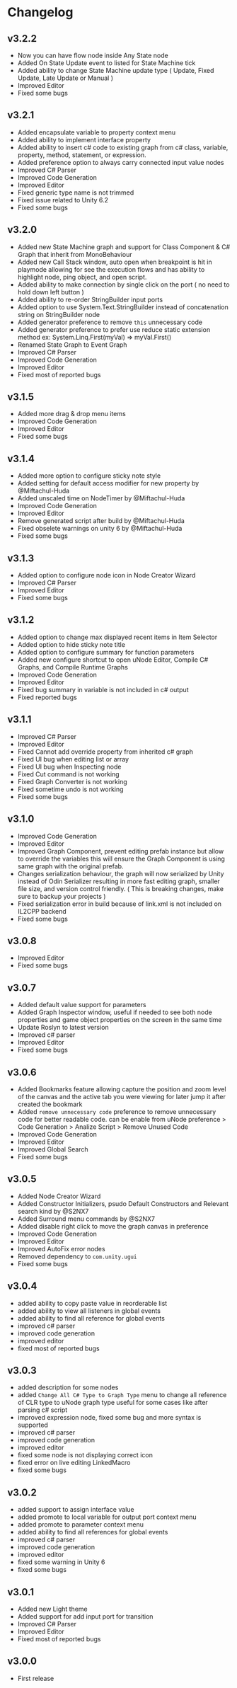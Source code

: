 # Changelog

## v3.2.2
- Now you can have flow node inside Any State node
- Added On State Update event to listed for State Machine tick
- Added ability to change State Machine update type ( Update, Fixed Update, Late Update or Manual )
- Improved Editor
- Fixed some bugs

## v3.2.1
- Added encapsulate variable to property context menu
- Added ability to implement interface property
- Added ability to insert c# code to existing graph from c# class, variable, property, method, statement, or expression.
- Added preference option to always carry connected input value nodes
- Improved C# Parser
- Improved Code Generation
- Improved Editor
- Fixed generic type name is not trimmed
- Fixed issue related to Unity 6.2
- Fixed some bugs

## v3.2.0
- Added new State Machine graph and support for Class Component & C# Graph that inherit from MonoBehaviour
- Added new Call Stack window, auto open when breakpoint is hit in playmode allowing for see the execution flows and has ability to highlight node, ping object, and open script.
- Added ability to make connection by single click on the port ( no need to hold down left button )
- Added ability to re-order StringBuilder input ports
- Added option to use System.Text.StringBuilder instead of concatenation string on StringBuilder node
- Added generator preference to remove `this` unnecessary code
- Added generator preference to prefer use reduce static extension method ex: System.Linq.First(myVal) => myVal.First()
- Renamed State Graph to Event Graph
- Improved C# Parser
- Improved Code Generation
- Improved Editor
- Fixed most of reported bugs

## v3.1.5
- Added more drag & drop menu items
- Improved Code Generation
- Improved Editor
- Fixed some bugs

## v3.1.4
- Added more option to configure sticky note style
- Added setting for default access modifier for new property by @Miftachul-Huda
- Added unscaled time on NodeTimer by @Miftachul-Huda
- Improved Code Generation
- Improved Editor
- Remove generated script after build by @Miftachul-Huda
- Fixed obselete warnings on unity 6 by @Miftachul-Huda
- Fixed some bugs

## v3.1.3
- Added option to configure node icon in Node Creator Wizard
- Improved C# Parser
- Improved Editor
- Fixed some bugs

## v3.1.2
- Added option to change max displayed recent items in Item Selector
- Added option to hide sticky note title
- Added option to configure summary for function parameters
- Added new configure shortcut to open uNode Editor, Compile C# Graphs, and Compile Runtime Graphs
- Improved Code Generation
- Improved Editor
- Fixed bug summary in variable is not included in c# output
- Fixed reported bugs

## v3.1.1
- Improved C# Parser
- Improved Editor
- Fixed Cannot add override property from inherited c# graph
- Fixed UI bug when editing list or array
- Fixed UI bug when Inspecting node
- Fixed Cut command is not working
- Fixed Graph Converter is not working
- Fixed sometime undo is not working
- Fixed some bugs

## v3.1.0
- Improved Code Generation
- Improved Editor
- Improved Graph Component, prevent editing prefab instance but allow to override the variables this will ensure the Graph Component is using same graph with the original prefab.
- Changes serialization behaviour, the graph will now serialized by Unity instead of Odin Serializer resulting in more fast editing graph, smaller file size, and version control friendly. ( This is breaking changes, make sure to backup your projects )
- Fixed serialization error in build because of link.xml is not included on IL2CPP backend
- Fixed some bugs

## v3.0.8
- Improved Editor
- Fixed some bugs

## v3.0.7
- Added default value support for parameters
- Added Graph Inspector window, useful if needed to see both node properties and game object properties on the screen in the same time
- Update Roslyn to latest version
- Improved c# parser
- Improved Editor
- Fixed some bugs

## v3.0.6
- Added Bookmarks feature allowing capture the position and zoom level of the canvas and the active tab you were viewing for later jump it after created the bookmark
- Added `remove unnecessary code` preference to remove unnecessary code for better readable code. can be enable from uNode preference > Code Generation > Analize Script > Remove Unused Code
- Improved Code Generation
- Improved Editor
- Improved Global Search
- Fixed some bugs

## v3.0.5
- Added Node Creator Wizard
- Added Constructor Initializers, psudo Default Constructors and Relevant search kind by @S2NX7
- Added Surround menu commands by @S2NX7
- Added disable right click to move the graph canvas in preference
- Improved Code Generation
- Improved Editor
- Improved AutoFix error nodes
- Removed dependency to `com.unity.ugui`
- Fixed some bugs

## v3.0.4
- added ability to copy paste value in reorderable list
- added ability to view all listeners in global events
- added ability to find all reference for global events
- improved c# parser
- improved code generation
- improved editor
- fixed most of reported bugs

## v3.0.3
- added description for some nodes
- added `Change All C# Type to Graph Type` menu to change all reference of CLR type to uNode graph type useful for some cases like after parsing c# script
- improved expression node, fixed some bug and more syntax is supported
- improved c# parser
- improved code generation
- improved editor
- fixed some node is not displaying correct icon
- fixed error on live editing LinkedMacro
- fixed some bugs

## v3.0.2
- added support to assign interface value
- added promote to local variable for output port context menu
- added promote to parameter context menu
- added ability to find all references for global events
- improved c# parser
- improved code generation
- improved editor
- fixed some warning in Unity 6
- fixed some bugs

## v3.0.1
- Added new Light theme
- Added support for add input port for transition
- Improved C# Parser
- Improved Editor
- Fixed most of reported bugs

## v3.0.0
- First release